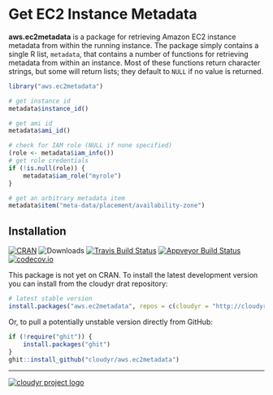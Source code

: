 # Get EC2 Instance Metadata

**aws.ec2metadata** is a package for retrieving Amazon EC2 instance metadata from within the running instance. The package simply contains a single R list, `metadata`, that contains a number of functions for retrieving metadata from within an instance. Most of these functions return character strings, but some will return lists; they default to `NULL` if no value is returned.

```R
library("aws.ec2metadata")

# get instance id
metadata$instance_id()

# get ami id
metadata$ami_id()

# check for IAM role (NULL if none specified)
(role <- metadata$iam_info())
# get role credentials
if (!is.null(role)) {
    metadata$iam_role("myrole")
}

# get an arbitrary metadata item
metadata$item("meta-data/placement/availability-zone")
```


## Installation

[![CRAN](https://www.r-pkg.org/badges/version/aws.ec2metadata)](https://cran.r-project.org/package=aws.ec2metadata)
![Downloads](https://cranlogs.r-pkg.org/badges/aws.ec2metadata)
[![Travis Build Status](https://travis-ci.org/cloudyr/aws.ec2metadata.png?branch=master)](https://travis-ci.org/cloudyr/aws.ec2metadata)
[![Appveyor Build Status](https://ci.appveyor.com/api/projects/status/65l0iyawalblkyby?svg=true)](https://ci.appveyor.com/project/cloudyr/aws.ec2metadata)
[![codecov.io](https://codecov.io/github/cloudyr/aws.ec2metadata/coverage.svg?branch=master)](https://codecov.io/github/cloudyr/aws.ec2metadata?branch=master)

This package is not yet on CRAN. To install the latest development version you can install from the cloudyr drat repository:

```R
# latest stable version
install.packages("aws.ec2metadata", repos = c(cloudyr = "http://cloudyr.github.io/drat", getOption("repos")))
```

Or, to pull a potentially unstable version directly from GitHub:

```R
if (!require("ghit")) {
    install.packages("ghit")
}
ghit::install_github("cloudyr/aws.ec2metadata")
```

---
[![cloudyr project logo](https://i.imgur.com/JHS98Y7.png)](https://github.com/cloudyr)
